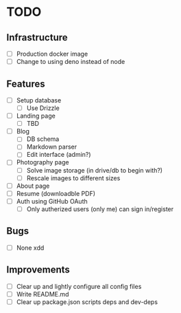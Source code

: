 # TODO

## Infrastructure

- [ ] Production docker image
- [ ] Change to using deno instead of node

## Features

- [ ] Setup database
  - [ ] Use Drizzle
- [ ] Landing page
  - [ ] TBD
- [ ] Blog
  - [ ] DB schema
  - [ ] Markdown parser
  - [ ] Edit interface (admin?)
- [ ] Photography page
  - [ ] Solve image storage (in drive/db to begin with?)
  - [ ] Rescale images to different sizes
- [ ] About page
- [ ] Resume (downloadble PDF)
- [ ] Auth using GitHub OAuth
  - [ ] Only autherized users (only me) can sign in/register

## Bugs

- [ ] None xdd

## Improvements

- [ ] Clear up and lightly configure all config files
- [ ] Write README.md
- [ ] Clear up package.json scripts deps and dev-deps
